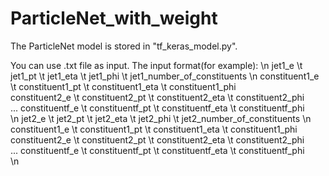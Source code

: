 # ParticleNet_with_weight
The ParticleNet model is stored in "tf_keras_model.py".

You can use .txt file as input.
The input format(for example):
\n
jet1_e \t jet1_pt \t jet1_eta \t jet1_phi \t jet1_number_of_constituents
\n
constituent1_e \t constituent1_pt \t constituent1_eta \t constituent1_phi  
constituent2_e \t constituent2_pt \t constituent2_eta \t constituent2_phi  
...
constituentf_e \t constituentf_pt \t constituentf_eta \t constituentf_phi  
\n
jet2_e \t jet2_pt \t jet2_eta \t jet2_phi \t jet2_number_of_constituents
\n
constituent1_e \t constituent1_pt \t constituent1_eta \t constituent1_phi  
constituent2_e \t constituent2_pt \t constituent2_eta \t constituent2_phi  
...
constituentf_e \t constituentf_pt \t constituentf_eta \t constituentf_phi  
\n


